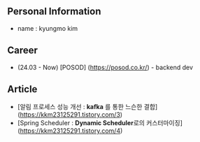 ## Personal Information
- name : kyungmo kim

## Career
- (24.03 - Now) [POSOD] (https://posod.co.kr/) - backend dev

## Article
- [알림 프로세스 성능 개선 : **kafka** 를 통한 느슨한 결합] (https://kkm23125291.tistory.com/3)
- [Spring Scheduler : **Dynamic Scheduler**로의 커스터마이징] (https://kkm23125291.tistory.com/4)
